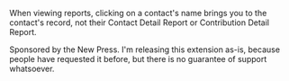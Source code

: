 When viewing reports, clicking on a contact's name brings you to the contact's record, not their Contact Detail Report
or Contribution Detail Report.

Sponsored by the New Press.  I'm releasing this extension as-is, because people have requested it before, but there is
no guarantee of support whatsoever.
